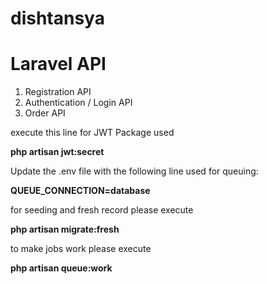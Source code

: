 # dishtansya
# Laravel API
1. Registration API 
2. Authentication / Login API 
3. Order API

execute this line for JWT Package used

**php artisan jwt:secret**

Update the .env file with the following line used for queuing:

**QUEUE_CONNECTION=database**

for seeding and fresh record please execute

**php artisan migrate:fresh**

to make jobs work please execute

**php artisan queue:work**
